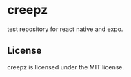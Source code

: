 # creepz

test repository for react native and expo.

## License

creepz is licensed under the MIT license.
